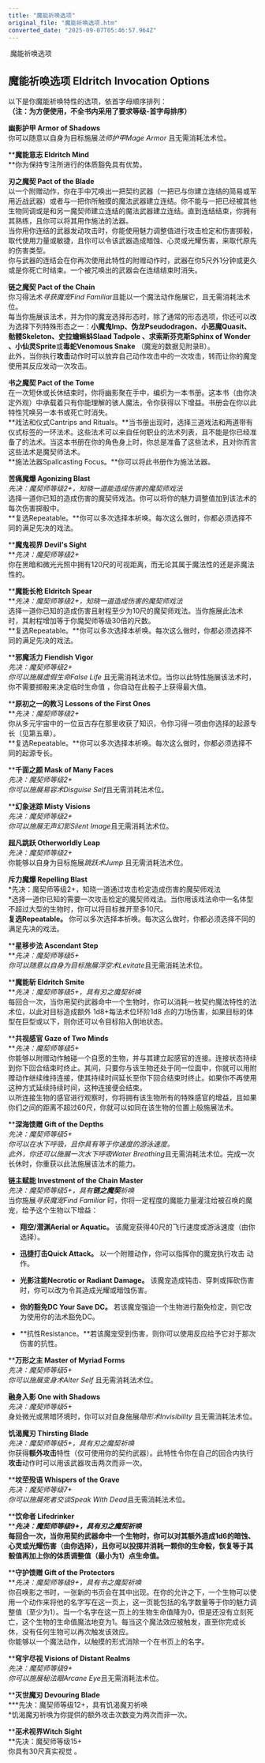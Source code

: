 ```yaml
---
title: "魔能祈唤选项"
original_file: "魔能祈唤选项.htm"
converted_date: "2025-09-07T05:46:57.964Z"
---
```


﻿ 魔能祈唤选项  

## 魔能祈唤选项 Eldritch Invocation Options

以下是你魔能祈唤特性的选项，依首字母顺序排列：  
**（注：为方便使用，不全书内采用了要求等级-首字母排序）**

****幽影护甲 Armor of Shadows****  
你可以随意以自身为目标施展*法师护甲Mage Armor* 且无需消耗法术位。

****魔能意志 Eldritch Mind**  
**你为保持专注所进行的体质豁免具有优势。

****刃之魔契 Pact of the Blade****  
以一个附赠动作，你在手中咒唤出一把契约武器（一把已与你建立连结的简易或军用近战武器）或者与一把你所触摸的魔法武器建立连结。你不能与一把已经被其他生物同调或是和另一魔契师建立连结的魔法武器建立连结。直到连结结束，你拥有其熟练，且你可以将其用作施法的法器。  
当你用你连结的武器发动攻击时，你能使用魅力调整值进行攻击检定和伤害掷骰，取代使用力量或敏捷，且你可以令该武器造成暗蚀、心灵或光耀伤害，来取代原先的伤害类型。  
你与武器的连结会在你再次使用此特性的附赠动作时，武器在你5尺外1分钟或更久或是你死亡时结束。一个被咒唤出的武器会在连结结束时消失。

****链之魔契 Pact of the Chain****  
你习得法术*寻获魔宠Find Familiar*且能以一个魔法动作施展它，且无需消耗法术位。  
每当你施展该法术，并为你的魔宠选择形态时，除了通常的形态选项，你还可以改为选择下列特殊形态之一：**小魔鬼Imp、伪龙Pseudodragon、小恶魔Quasit、骷髅Skeleton、史拉蟾蝌蚪Slaad Tadpole 、求索斯芬克斯Sphinx of Wonder 、小仙灵Sprite**或**毒蛇Venomous Snake** （魔宠的数据见附录B）。  
此外，当你执行**攻击**动作时可以放弃自己动作攻击中的一次攻击，转而让你的魔宠使用其反应发动一次攻击。

****书之魔契 Pact of the Tome****  
在一次短休或长休结束时，你将幽影聚在手中，编织为一本书册。这本书（由你决定外观）中承载着只有你能理解的骇人魔法，令你获得以下增益。书册会在你以此特性咒唤另一本书或死亡时消失。  
**戏法和仪式Cantrips and Rituals。**当书册出现时，选择三道戏法和两道带有仪式标签的一环法术。这些法术可以来自任何职业的法术列表，且不能是你已经准备了的法术。当这本书册在你的角色身上时，你总是准备了这些法术，且对你而言这些法术是魔契师法术。  
**施法法器Spallcasting Focus。**你可以将此书册作为施法法器。

****苦痛魔爆 Agonizing Blast****  
*先决：魔契师等级2+，知晓一道能造成伤害的魔契师戏法*  
选择一道你已知的造成伤害的魔契师戏法。你可以将你的魅力调整值加到该法术的每次伤害掷骰中。  
**复选Repeatable。**你可以多次选择本祈唤。每次这么做时，你都必须选择不同的满足先决的戏法。

****魔鬼视界 Devil's Sight**  
***先决：魔契师等级2+*  
你在黑暗和微光光照中拥有120尺的可视距离，而无论其属于魔法性的还是非魔法性的。

****魔能长枪 Eldritch Spear**  
***先决：魔契师等级2+，知晓一道造成伤害的魔契师戏法*  
选择一道你已知的造成伤害且射程至少为10尺的魔契师戏法。当你施展此法术时，其射程增加等于你魔契师等级30倍的尺数。  
**复选Repeatable。**你可以多次选择本祈唤。每次这么做时，你都必须选择不同的满足先决的戏法。

****邪魔活力 Fiendish Vigor**  
***先决：魔契师等级2+*  
你可以施展*虚假生命False Life* 且无需消耗法术位。当你以此特性施展该法术时，你不需要掷骰来决定临时生命值 ，你自动在此骰子上获得最大值。

****原初之一的教习 Lessons of the First Ones**  
***先决：魔契师等级2+*  
你从多元宇宙中的一位亘古存在那里收获了知识，令你习得一项由你选择的起源专长（见第五章）。  
**复选Repeatable。**你可以多次选择本祈唤。每次这么做时，你都必须选择不同的起源专长。

****千面之颜 Mask of Many Faces**  
***先决：魔契师等级2+*  
你可以施展*易容术Disguise Self*且无需消耗法术位。

****幻象迷踪 Misty Visions**  
***先决：魔契师等级2+*  
你可以施展*无声幻影Silent Image*且无需消耗法术位。

****超凡跳跃 Otherworldly Leap****  
*先决：魔契师等级2+*  
你能够以自身为目标施展*跳跃术Jump* 且无需消耗法术位。

****斥力魔爆 Repelling Blast****  
*先决：魔契师等级2+，知晓一道通过攻击检定造成伤害的魔契师戏法  
*选择一道你已知的需要一次攻击检定的魔契师戏法。当你用该戏法命中一名体型不超过大型的生物时，你可以将目标推开至多10尺。  
**复选Repeatable。** 你可以多次选择本祈唤。每次这么做时，你都必须选择不同的满足先决的戏法。

****星移步法 Ascendant Step**  
***先决：魔契师等级5+  
*你可以随意以自身为目标施展*浮空术Levitate*且无需消耗法术位。

****魔能斩 Eldritch Smite**  
***先决：魔契师等级5+，具有刃之魔契祈唤*  
每回合一次，当你用契约武器命中一个生物时，你可以消耗一枚契约魔法特性的法术位，以此对目标造成额外 1d8+每法术位环阶1d8 点的力场伤害，如果目标的体型在巨型或以下，则你还可以令目标陷入倒地状态。

****共视感官 Gaze of Two Minds**  
***先决：魔契师等级5+*  
你能够以附赠动作触碰一个自愿的生物，并与其建立起感官的连接。连接状态持续到你下回合结束时终止。其间，只要你与该生物还处于同一位面中，你就可以用附赠动作继续维持连接，使其持续时间延长至你下回合结束时终止。如果你不再使用这种方式延续持续时间，这种连接便会结束。  
以所连接生物的感官进行观察时，你将拥有该生物所有的特殊感官的增益，且如果你们之间的距离不超过60尺，你就可以如同在该生物的位置上般施展法术。

****深海馈赠 Gift of the Depths**  
***先决：魔契师等级5+*  
你可以在水下呼吸，且你具有等于你速度的游泳速度。  
此外，你还可以施展一次*水下呼吸Water Breathing*且无需消耗法术位。完成一次长休时，你重获以此法施展该法术的能力。

****链主赋能 Investment of the Chain Master****  
*先决：魔契师等级5+，具有**链之魔契**祈唤*  
当你施展*寻获魔宠Find Familiar* 时，你将一定程度的魔能力量灌注给被召唤的魔宠，给予这个生物以下增益：

-   **翔空/潜渊Aerial or Aquatic。** 该魔宠获得40尺的飞行速度或游泳速度（由你选择）。
    
-   **迅捷打击Quick Attack。** 以一个附赠动作，你可以指挥你的魔宠执行攻击 动作。
    
-   **光影注能Necrotic or Radiant Damage。** 该魔宠造成钝击、穿刺或挥砍伤害时，你可以改为令其造成光耀或暗蚀伤害。
    
-   **你的豁免DC Your Save DC。** 若该魔宠强迫一个生物进行豁免检定，则它改为使用你的法术豁免DC。
    
-   **抗性Resistance。**若该魔宠受到伤害，则你可以使用反应给予它对于那次伤害的抗性。
    

****万形之主 Master of Myriad Forms**  
***先决：魔契师等级5+*  
你可以施展*变身术Alter Self* 且无需消耗法术位。

****融身入影 One with Shadows****  
*先决：魔契师等级5+*  
身处微光或黑暗环境时，你可以对自身施展*隐形术Invisibility* 且无需消耗法术位。

****饥渴魔刃 Thirsting Blade****  
*先决：魔契师等级5+，具有刃之魔契祈唤*  
你获得**额外攻击**特性（仅可使用你的契约武器）。此特性令你在自己的回合内执行**攻击**动作时可以用该武器攻击两次而非一次。

****坟茔殁语 Whispers of the Grave**  
***先决：魔契师等级7+*  
你可以施展*死者交谈Speak With Dead*且无需消耗法术位。

****饮命者 Lifedrinker**  
*******先决：魔契师等级9+，具有刃之魔契祈唤*  
每回合一次，当你用契约武器命中一个生物时，你可以对其额外造成1d6的暗蚀、心灵或光耀伤害（由你选择），且你可以投掷并消耗一颗你的生命骰，恢复等于其骰值再加上你的体质调整值（最小为1）点生命值。****

****守护馈赠 Gift of the Protectors**  
***先决：魔契师等级9+，具有书之魔契祈唤*  
你召唤影之书时，一张新的书页会在其中出现。在你的允许之下，一个生物可以使用一个动作来将他的名字写在这一页上，这一页能包括的名字数量等于你的魅力调整值（至少为1）。当一个名字在这一页上的生物生命值降为0，但是还没有立刻死亡，这个生物的生命值魔法地变为1。每当这个魔法效应被触发，直至你完成长休，没有任何生物可以再次触发该效应。  
你能够以一个魔法动作，以触摸的形式消除一个在书页上的名字。

****穹宇尽视 Visions of Distant Realms**  
***先决：魔契师等级9+*  
你可以施展*秘法眼Arcane Eye*且无需消耗法术位。

****灭世魔刃 Devouring Blade**  
***先决：魔契师等级12+，具有饥渴魔刃祈唤  
*饥渴魔刃祈唤为你提供的额外攻击次数变为两次而非一次。

****巫术视界Witch Sight**  
**先决：魔契师等级15+  
你具有30尺真实视觉 。